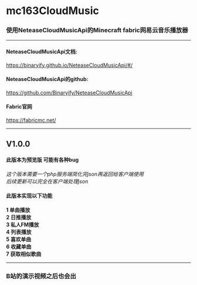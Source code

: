 # mc163CloudMusic

### **使用NeteaseCloudMusicApi的Minecraft fabric网易云音乐播放器**
****
#### NeteaseCloudMusicApi文档:
https://binaryify.github.io/NeteaseCloudMusicApi/#/
#### NeteaseCloudMusicApi的github:
https://github.com/Binaryify/NeteaseCloudMusicApi
#### Fabric官网
https://fabricmc.net/
****
## V1.0.0
#### 此版本为预览版 可能有各种bug
_这个版本需要一个php服务端简化完json再返回给客户端使用_  
_后续更新可以完全在客户端处理json_
#### 此版本实现以下功能
**1 单曲播放**  
**2 日推播放**  
**3 私人FM播放**  
**4 列表播放**  
**5 喜欢单曲**  
**6 收藏单曲**  
**7 获取相似歌曲**  
****
### B站的演示视频之后也会出
